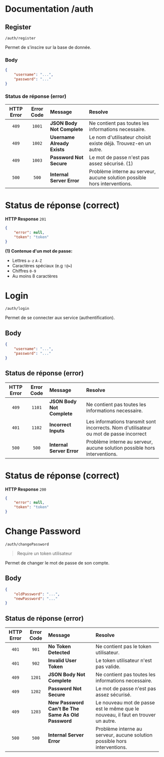 # Documentation /auth

## Register
```
/auth/register
```
Permet de s'inscire sur la base de donnée.

### Body
```json
{
    "username": "...",
    "password": "..."
}
```

### Status de réponse (error)
| HTTP Error | Error Code | Message | Resolve |
| :--: | :--------: | :----- | :----- |
| `409` | `1001` | **JSON Body Not Complete** | Ne contient pas toutes les informations necessaire. |
| `409` | `1002` | **Username Already Exists** | Le nom d'utilisateur choisit existe déjà. Trouvez-en un autre. |
| `409` | `1003` | **Password Not Secure** | Le mot de passe n'est pas assez sécurisé. (1) |
| `500` | `500` | **Internal Server Error** | Problème interne au serveur, aucune solution possible hors interventions. |

# Status de réponse (correct)
**HTTP Response** `201`
```json
{
    "error": null,
    "token": "token"
}
```


**(1) Contenue d'un mot de passe:**
- Lettres `a-z` `A-Z`
- Caractères spéciaux (e.g `!@=`)
- Chiffres `0-9`
- Au moins 8 caractères



# Login
```
/auth/login
```
Permet de se connecter aux service (authentification).

## Body
```json
{
    "username": "...",
    "password": "..."
}
```

## Status de réponse (error)
| HTTP Error |  Error Code | Message | Resolve |
| :---: | :--------: | :----- | :----- |
| `409` |`1101` | **JSON Body Not Complete** | Ne contient pas toutes les informations necessaire. |
| `401` | `1102` | **Incorrect Inputs** | Les informations transmit sont incorrects. Nom d'utilisateur ou mot de passe incorrect |
| `500` | `500` | **Internal Server Error** | Problème interne au serveur, aucune solution possible hors interventions. |

# Status de réponse (correct)
**HTTP Response** `200`
```json
{
    "error": null,
    "token": "token"
}
```

# Change Password
```
/auth/changePassword
```
> Require un token utilisateur

Permet de changer le mot de passe de son compte.

## Body
```json
{
    "oldPassword": "...",
    "newPassword": "..."
}
```

## Status de réponse (error)

| HTTP Error |  Error Code | Message | Resolve |
| :---: | :--------: | :----- | :----- |
| `401` |`901` | **No Token Detected** | Ne contient pas le token utilisateur. |
| `401` | `902` | **Invalid User Token** | Le token utilisateur n'est pas valide. |
| `409` | `1201` | **JSON Body Not Complete** | Ne contient pas toutes les informations necessaire. |
| `409` | `1202` | **Password Not Secure** | Le mot de passe n'est pas assez sécurisé. |
| `409` | `1203` | **New Password Can't Be The Same As Old Password** | Le nouveau mot de passe est le même que le nouveau, il faut en trouver un autre. |
| `500` | `500` | **Internal Server Error** | Problème interne au serveur, aucune solution possible hors interventions. |